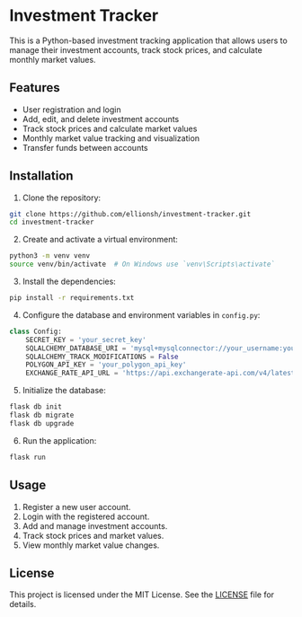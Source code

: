 # Investment Tracker

This is a Python-based investment tracking application that allows users to manage their investment accounts, track stock prices, and calculate monthly market values.

## Features

- User registration and login
- Add, edit, and delete investment accounts
- Track stock prices and calculate market values
- Monthly market value tracking and visualization
- Transfer funds between accounts

## Installation

1. Clone the repository:

```sh
git clone https://github.com/ellionsh/investment-tracker.git
cd investment-tracker
```

2. Create and activate a virtual environment:

```sh
python3 -m venv venv
source venv/bin/activate  # On Windows use `venv\Scripts\activate`
```

3. Install the dependencies:

```sh
pip install -r requirements.txt
```

4. Configure the database and environment variables in `config.py`:

```python
class Config:
    SECRET_KEY = 'your_secret_key'
    SQLALCHEMY_DATABASE_URI = 'mysql+mysqlconnector://your_username:your_password@localhost/investment_tracker'
    SQLALCHEMY_TRACK_MODIFICATIONS = False
    POLYGON_API_KEY = 'your_polygon_api_key'
    EXCHANGE_RATE_API_URL = 'https://api.exchangerate-api.com/v4/latest/USD'
```

5. Initialize the database:

```sh
flask db init
flask db migrate
flask db upgrade
```

6. Run the application:

```sh
flask run
```

## Usage

1. Register a new user account.
2. Login with the registered account.
3. Add and manage investment accounts.
4. Track stock prices and market values.
5. View monthly market value changes.

## License

This project is licensed under the MIT License. See the [LICENSE](LICENSE) file for details.

